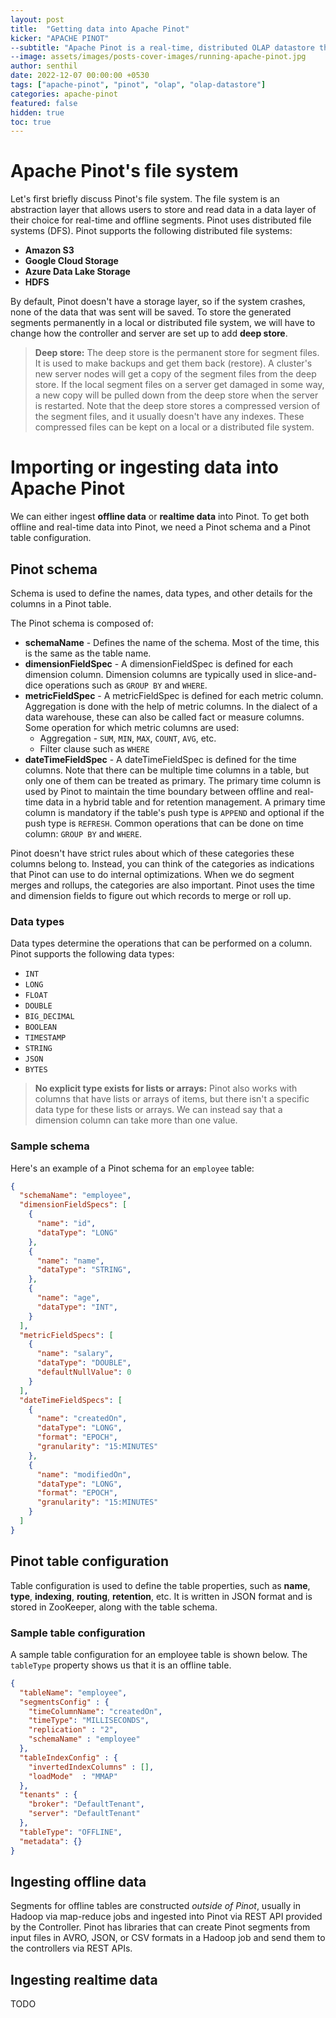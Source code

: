 ```yaml
---
layout: post
title:  "Getting data into Apache Pinot"
kicker: "APACHE PINOT"
--subtitle: "Apache Pinot is a real-time, distributed OLAP datastore that was built for low-latency, high-throughput analytics, making it perfect for user-facing analytical workloads."
--image: assets/images/posts-cover-images/running-apache-pinot.jpg
author: senthil
date: 2022-12-07 00:00:00 +0530
tags: ["apache-pinot", "pinot", "olap", "olap-datastore"]
categories: apache-pinot
featured: false
hidden: true
toc: true
---
```


# Apache Pinot's file system

Let's first briefly discuss Pinot's file system. The file system is an abstraction layer that allows users to store and read data in a data layer of their choice for real-time and offline segments. Pinot uses distributed file systems (DFS). Pinot supports the following distributed file systems:

- **Amazon S3**
- **Google Cloud Storage**
- **Azure Data Lake Storage**
- **HDFS**

By default, Pinot doesn't have a storage layer, so if the system crashes, none of the data that was sent will be saved. To store the generated segments permanently in a local or distributed file system, we will have to change how the controller and server are set up to add **deep store**.

> **Deep store:** The deep store is the permanent store for segment files. It is used to make backups and get them back (restore). A cluster's new server nodes will get a copy of the segment files from the deep store. If the local segment files on a server get damaged in some way, a new copy will be pulled down from the deep store when the server is restarted. Note that the deep store stores a compressed version of the segment files, and it usually doesn't have any indexes. These compressed files can be kept on a local or a distributed file system. 

# Importing or ingesting data into Apache Pinot

We can either ingest **offline data** or **realtime data** into Pinot. To get both offline and real-time data into Pinot, we need a Pinot schema and a Pinot table configuration.

## Pinot schema

Schema is used to define the names, data types, and other details for the columns in a Pinot table.

The Pinot schema is composed of:

- **schemaName** - Defines the name of the schema. Most of the time, this is the same as the table name.
- **dimensionFieldSpec** - A dimensionFieldSpec is defined for each dimension column. Dimension columns are typically used in slice-and-dice operations such as `GROUP BY` and `WHERE`.
- **metricFieldSpec** - A metricFieldSpec is defined for each metric column. Aggregation is done with the help of metric columns. In the dialect of a data warehouse, these can also be called fact or measure columns. Some operation for which metric columns are used:
    - Aggregation - `SUM`, `MIN`, `MAX`, `COUNT`, `AVG`, etc.
    - Filter clause such as `WHERE`
- **dateTimeFieldSpec** - A dateTimeFieldSpec is defined for the time columns. Note that there can be multiple time columns in a table, but only one of them can be treated as primary. The primary time column is used by Pinot to maintain the time boundary between offline and real-time data in a hybrid table and for retention management. A primary time column is mandatory if the table's push type is `APPEND` and optional if the push type is `REFRESH`. Common operations that can be done on time column: `GROUP BY` and `WHERE`.

Pinot doesn't have strict rules about which of these categories these columns belong to. Instead, you can think of the categories as indications that Pinot can use to do internal optimizations. When we do segment merges and rollups, the categories are also important. Pinot uses the time and dimension fields to figure out which records to merge or roll up.

### Data types

Data types determine the operations that can be performed on a column. Pinot supports the following data types:

- `INT`
- `LONG`
- `FLOAT`
- `DOUBLE`
- `BIG_DECIMAL`
- `BOOLEAN`
- `TIMESTAMP`
- `STRING`
- `JSON`
- `BYTES`

> **No explicit type exists for lists or arrays:** Pinot also works with columns that have lists or arrays of items, but there isn't a specific data type for these lists or arrays. We can instead say that a dimension column can take more than one value.

### Sample schema

Here's an example of a Pinot schema for an `employee` table:

```json
{
  "schemaName": "employee",
  "dimensionFieldSpecs": [
    {
      "name": "id",
      "dataType": "LONG"
    },
    {
      "name": "name",
      "dataType": "STRING",
    },
    {
      "name": "age",
      "dataType": "INT",
    }
  ],
  "metricFieldSpecs": [
    {
      "name": "salary",
      "dataType": "DOUBLE",
      "defaultNullValue": 0
    }
  ],
  "dateTimeFieldSpecs": [
    {
      "name": "createdOn",
      "dataType": "LONG",
      "format": "EPOCH",
      "granularity": "15:MINUTES"
    },
    {
      "name": "modifiedOn",
      "dataType": "LONG",
      "format": "EPOCH",
      "granularity": "15:MINUTES"
    }
  ]
}
```

## Pinot table configuration

Table configuration is used to define the table properties, such as **name**, **type**, **indexing**, **routing**, **retention**, etc. It is written in JSON format and is stored in ZooKeeper, along with the table schema.

### Sample table configuration

A sample table configuration for an employee table is shown below. The `tableType` property shows us that it is an offline table.

```json
{
  "tableName": "employee",
  "segmentsConfig" : {
    "timeColumnName": "createdOn",
    "timeType": "MILLISECONDS",
    "replication" : "2",
    "schemaName" : "employee"
  },
  "tableIndexConfig" : {
    "invertedIndexColumns" : [],
    "loadMode"  : "MMAP"
  },
  "tenants" : {
    "broker": "DefaultTenant",
    "server": "DefaultTenant"
  },
  "tableType": "OFFLINE",
  "metadata": {}
}
```

## Ingesting offline data

Segments for offline tables are constructed *outside of Pinot*, usually in Hadoop via map-reduce jobs and ingested into Pinot via REST API provided by the Controller. Pinot has libraries that can create Pinot segments from input files in AVRO, JSON, or CSV formats in a Hadoop job and send them to the controllers via REST APIs.

## Ingesting realtime data

TODO

